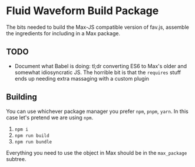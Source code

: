 # Fluid Waveform Build Package 

The bits needed to build the Max-JS compatible version of fav.js, assemble the ingredients for including in a Max package. 

## TODO 
* Document what Babel is doing: tl;dr converting ES6 to Max's older and somewhat idiosyncratic JS. The horrible bit is that the `requires` stuff ends up needing extra massaging with a custom plugin 

## Building

You can use whichever package manager you prefer `npm`, `pnpm`, `yarn`. In this case let's pretend we are using `npm`.

1. `npm i`
2. `npm run build`
3. `npm run bundle`

Everything you need to use the object in Max should be in the `max_package` subtree. 
